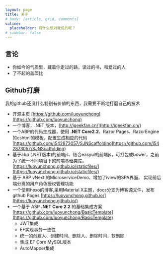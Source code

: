 ```yaml
---
layout: page
title: 关于
# body: [article, grid, comments]
valine:
  placeholder: 有什么想对我说的呢？
# sidebar: false
---
```


## 言论

- 你如今的气质里，藏着你走过的路，读过的书，和爱过的人
- 了不起的盖茨比



## Github打磨
 我的github还没什么特别有价值的东西，我需要不断地打磨自己的技术
 
 - 开源主页 [https://github.com/luoyunchong](https://github.com/luoyunchong)
 - 一个博客，.NET 版本，[http://igeekfan.cn/](http://igeekfan.cn/)
 - 一个ABP的代码生成器，使用 **.NET Core2.2**、Razor Pages、RazorEngine的cshtml的模板，配置生成相应的代码 [https://github.com/i542873057/SJNScaffolding]https://github.com/i542873057/SJNScaffolding)
 - 基于abp (.NET版本)的前端js、结合easyui的前端js，可打包成bower，之前为了统一不同项目下的前端基础类库。 [https://luoyunchong.github.io/staticfiles/](https://luoyunchong.github.io/staticfiles/)
 - 基于 ABP vNext  的MicroserviceDemo、增加了iview的SPA界面， 实现前后端分离的用户角色授权管理功能 
 - 一个使用hexo的博客,采用Material X主题，docs分支为博客源文件，发布github Pages [https://luoyunchong.github.io/](https://luoyunchong.github.io/)
 - 一个基于 ASP **.NET Core 2.2** 的基础集成方案 [https://github.com/luoyunchong/BasicTemplate](https://github.com/luoyunchong/BasicTemplate)
    *  JWT集成
    *  EF实现事务一致性
    *  统一的创建人、创建时间、删除人、删除时间，软删除
    *  集成 EF Core MySQL版本
    *  AutoMapper集成 
